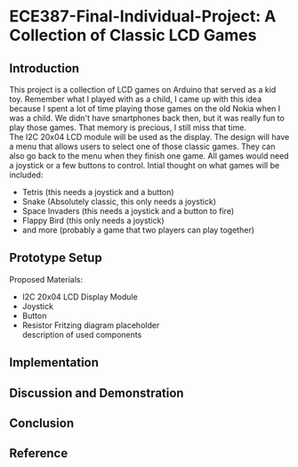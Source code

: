 # ECE387-Final-Individual-Project: A Collection of Classic LCD Games
## Introduction
This project is a collection of LCD games on Arduino that served as a kid toy. Remember what I played with as a child, I came up with this idea because I spent a lot of time playing those games on the old Nokia when I was a child. We didn't have smartphones back then, but it was really fun to play those games. That memory is precious, I still miss that time. <br/>The I2C 20x04 LCD module will be used as the display. The design will have a menu that allows users to select one of those classic games. They can also go back to the menu when they finish one game. All games would need a joystick or a few buttons to control.
Intial thought on what games will be included:
* Tetris (this needs a joystick and a button)
* Snake (Absolutely classic, this only needs a joystick)
* Space Invaders (this needs a joystick and a button to fire)
* Flappy Bird (this only needs a joystick)
* and more (probably a game that two players can play together)
## Prototype Setup
Proposed Materials:
* I2C 20x04 LCD Display Module
* Joystick
* Button
* Resistor
Fritzing diagram placeholder<br/>
description of used components 
## Implementation
## Discussion and Demonstration
## Conclusion
## Reference
